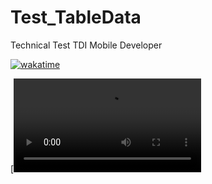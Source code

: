 # Test_TableData
Technical Test TDI Mobile Developer

[![wakatime](https://wakatime.com/badge/user/77917ec2-3884-452e-9781-a2d3e3377a0b/project/8ca0c8b8-5b93-4b58-b908-6fc66edb9a97.svg)](https://wakatime.com/badge/user/77917ec2-3884-452e-9781-a2d3e3377a0b/project/8ca0c8b8-5b93-4b58-b908-6fc66edb9a97)

[![record](https://github.com/fanial/Test_TableData/blob/main/app/src/main/res/drawable/Screen_Recording_20230911_194953_Test_TableData.mp4)
